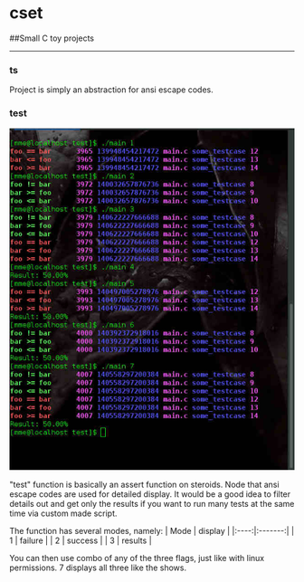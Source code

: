 # cset
##Small C toy projects

---

### ts

Project is simply an abstraction for ansi escape codes.

### test

![alt tag](https://raw.githubusercontent.com/grebnafets/cset/master/test/images/demo.valid.1.jpg)

"test" function is basically an assert function on steroids. Node that ansi escape codes are used for detailed display. It would be a good idea to filter details out and get only the results if you want to run many tests at the same time via custom made script.

The function has several modes, namely:
| Mode | display |
|:----:|:-------:|
| 1    | failure |
| 2    | success |
| 3    | results |

You can then use combo of any of the three flags, just like with linux permissions. 7 displays all three like the shows.
